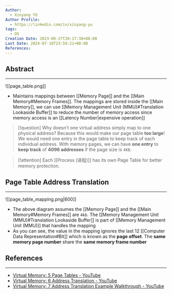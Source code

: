 ```yaml
---
Author:
  - Xinyang YU
Author Profile:
  - https://linkedin.com/in/xinyang-yu
tags:
  - OS
Creation Date: 2023-09-27T20:17:38+08:00
Last Date: 2024-07-10T23:59:21+08:00
References: 
---
```

## Abstract
---
![[page_table.png]]

- Maintains mappings between [[Memory Page]] and the [[Main Memory#Memory Frames]]. The mappings are stored inside the [[Main Memory]], we can use [[Memory Management Unit (MMU)#Translation Lookaside Buffer]] to reduce the number of memory access since memory access is an [[Latency Number|expensive operation]]

>[!question] Why doesn't one virtual address simply map to one physical address?
> Because this would make our page table **too large**! We would need one entry in the page table to keep track of each individual address. With memory pages, we can have **one entry** to **keep track** of **4096 addresses** if the page size is `4KB`.

>[!attention]
> Each [[Process (进程)]] has its own Page Table for better memory protection.


## Page Table Address Translation
---
![[page_table_mapping.png|600]]

- The above diagram assumes the [[Memory Page]] and the [[Main Memory#Memory Frames]] are `4kb`. The [[Memory Management Unit (MMU)#Translation Lookaside Buffer]] is part of [[Memory Management Unit (MMU)]] that handles the mapping
- As you can see, the value in the mapping ignores the last 12 [[Computer Data Representation#Bit]] which is known as the **page offset**. The **same memory page number** share the **same memory frame number**

## References
---
- [Virtual Memory: 5 Page Tables - YouTube](https://youtu.be/KNUJhZCQZ9c?si=ILJ61VfLP9IjD2P4)
- [Virtual Memory: 6 Address Translation - YouTube](https://youtu.be/ZjKS1IbiGDA?si=DkiwIeRFOfI35dhv)
- [Virtual Memory: 7 Address Translation Example Walkthrough - YouTube](https://youtu.be/6neHHkI0Z0o?si=XwtYdajFVL3K4Mvx)